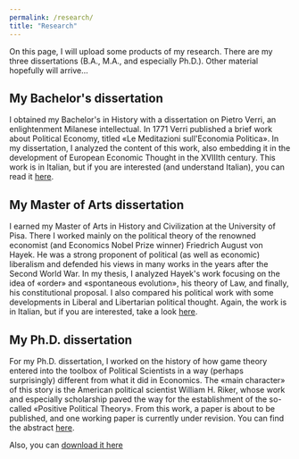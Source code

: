 ```yaml
---
permalink: /research/
title: "Research"
---
```


On this page, I will upload some products of my research. There are my three dissertations (B.A., M.A., and especially Ph.D.). Other material hopefully will arrive...

## My Bachelor's dissertation

I obtained my Bachelor's in History with a dissertation on Pietro Verri, an enlightenment Milanese intellectual. In 1771 Verri published a brief work about Political Economy, titled «Le Meditazioni sull'Economia Politica». In my dissertation, I analyzed the content of this work, also embedding it in the development of European Economic Thought in the XVIIIth century. This work is in Italian, but if you are interested (and understand Italian), you can read it [here](/files/TesiTriennale2016.pdf).

## My Master of Arts dissertation

I earned my Master of Arts in History and Civilization at the University of Pisa. There I worked mainly on the political theory of the renowned economist (and Economics Nobel Prize winner) Friedrich August von Hayek. He was a strong proponent of political (as well as economic) liberalism and defended his views in many works in the years after the Second World War. In my thesis, I analyzed Hayek's work focusing on the idea of «order» and «spontaneous evolution», his theory of Law, and finally, his constitutional proposal. I also compared his political work with some developments in Liberal and Libertarian political thought. Again, the work is in Italian, but if you are interested, take a look [here](/files/TESIMagistrale.pdf).

## My Ph.D. dissertation

For my Ph.D. dissertation, I worked on the history of how game theory entered into the toolbox of Political Scientists in a way (perhaps surprisingly) different from what it did in Economics. The «main character» of this story is the American political scientist William H. Riker, whose work and especially scholarship paved the way for the establishment of the so-called «Positive Political Theory». From this work, a paper is about to be published, and one working paper is currently under revision. You can find the abstract [here](https://hdl.handle.net/2158/1288364). 

Also, you can [download it here](/files/DissertationDAMIANI.pdf)


